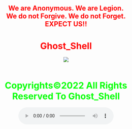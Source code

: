 <html>
    <center>
     <h2 style="color:red">
    We are Anonymous.
    We are Legion.<br>
    We do not Forgive.
    We do not Forget.<br>EXPECT US!!<br></h2>   
    <link rel="icon" type="image/x-icon" href="favicon.ico">
    <link rel="stylesheet" href="world.css">
        <h1 style="color:red">Ghost_Shell</h1><img src="https://i.ibb.co/SmLz9Fr/GHOOST.png">
        <div class="divider"></div>
        <div class="social-icons">
          <a href="https://www.facebook.com/"
            ><img
              src="https://github.com/bradtraversy/hulu-webpage-clone/blob/main/img/facebook.svg?raw=true"
              alt=""
          /></a>
          <a href="https://twitter.com/"
            ><img
              src="https://github.com/bradtraversy/hulu-webpage-clone/blob/main/img/twitter.svg?raw=true"
              alt=""
          /></a>
          <a href="https://www.youtube.com/"
            ><img
              src="https://github.com/bradtraversy/hulu-webpage-clone/blob/main/img/youtube.svg?raw=true"
              alt=""
          /></a>
          <a href="https://www.instagram.com/"
            ><img
              src="https://github.com/bradtraversy/hulu-webpage-clone/blob/main/img/instagram.svg?raw=true"
              alt=""
          /></a>
        </div>
           <h1 style="color:#00ff00">Copyrights&copy;2022 All Rights Reserved To Ghost_Shell</h1>
<body> 
   <audio controls loop autoplay height="" width="">
<audio autoplay="true" src="Anonymous Hackers Song-We Are Anonymous.mp3"></audio>
<link href="https://fonts.googleapis.com/css?family=Lobster" rel="stylesheet" type="text/css">
     <script>alert("😎It is our great pleasure to have you on board!.A hearty welcome to you😎")</script>

